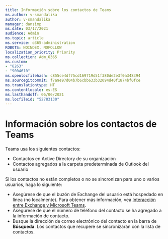 ```yaml
---
title: Información sobre los contactos de Teams
ms.author: v-smandalika
author: v-smandalika
manager: dansimp
ms.date: 03/17/2021
audience: Admin
ms.topic: article
ms.service: o365-administration
ROBOTS: NOINDEX, NOFOLLOW
localization_priority: Priority
ms.collection: Adm_O365
ms.custom:
- "8263"
- "9004610"
ms.openlocfilehash: c855ce4df75cd169719d51f380de2e3f0a348394
ms.sourcegitcommit: f7a9e97d04b7b6cbb633b32094d40f1874bf0fce
ms.translationtype: HT
ms.contentlocale: es-ES
ms.lasthandoff: 06/06/2021
ms.locfileid: "52783130"
---
```

# <a name="information-about-teams-contacts"></a>Información sobre los contactos de Teams

Teams usa los siguientes contactos:

- Contactos en Active Directory de su organización
- Contactos agregados a la carpeta predeterminada de Outlook del usuario

Si los contactos no están completos o no se sincronizan para uno o varios usuarios, haga lo siguiente:

- Asegúrese de que el buzón de Exchange del usuario está hospedado en línea (no localmente). Para obtener más información, vea [Interacción entre Exchange y Microsoft Teams](/microsoftteams/exchange-teams-interact).
- Asegúrese de que el número de teléfono del contacto se ha agregado a la información de contacto.
- Busque la dirección de correo electrónico del contacto en la barra de **Búsqueda**. Los contactos que recupere se sincronizarán con la lista de contactos.


